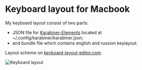 # Keyboard layout for Macbook 
My keyboard layout consist of two parts:
- JSON file for [Karabiner-Elements](https://karabiner-elements.pqrs.org) located at ~/.config/karabiner/karabiner.json;
- and bundle file which contains english and russion keylayout.


Layout scheme on [keyboard-layout-editor.com](http://www.keyboard-layout-editor.com/#/gists/1ed5fc8a5ebf954d89930231006ca119)

![Keyboard layout](https://github.com/sergmelnikov/macbook-keyboard-configuration/blob/main/keyboard-layout.png)

